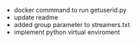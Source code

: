 - docker commmand to run getuserid.py
- update readme
- added group parameter to streamers.txt
- implement python virtual enviroment